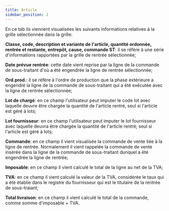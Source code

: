 ```yaml
---
title: Article
sidebar_position: 2
---
```


En ce tab ils viennent visualisées les suivants informations relatives à la grille sélectionnée dans la grille:

**Classe, code, description et variante de l'article, quantité ordonnée, rentrée et restante, entrepôt, cause, commande ST**: il se réfère à une série d'informations rapportées par la grille de rentrée sélectionnée;

**Date prévue rentrée**: cette date vient reprise par la ligne de la commande de sous-traitant d'où a été engendrée la ligne de rentrée sélectionnée;

**Ord.prod.**: il se réfère à l'ordre de production que la phase extérieure a engendré la ligne de la commande de sous-traitant qui a été exécutée avec la ligne de rentrée sélectionnée;

**Lot de chargé**: en ce champ l'utilisateur peut imputer le code lot avec laquelle deuvre être chargée la quantité de l'article rentré, seul si l'article est géré à lots;

**Lot fournisseur**: en ce champ l'utilisateur peut imputer le lot fournisseur avec laquelle deuvra être chargée la quantité de l'article rentré; seul si l'article est géré à lots;

**Commande**: en ce champ il vient visualisée la commande de vente liée à la ligne de rentrée. Normalement il vient rappelée la commande de vente insérée dans la ligne de la commande de sous-traitant dunquel a été engendrée la ligne de rentrée;

**Imposable**: en ce champ il vient calculé le total de la ligne au net de la TVA;

**TVA**: en ce champ il vient calculé la valeur de la TVA, considérée le taux qui a été établie dans le registre du fournisseur qui est le titulaire de la rentrée de sous-traiant;

**Total livraison**: en ce champ il vient calculé le total de la commande, comme somme d'imposable + TVA.






